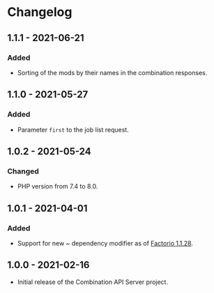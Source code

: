 # Changelog

## 1.1.1 - 2021-06-21

### Added

- Sorting of the mods by their names in the combination responses.

## 1.1.0 - 2021-05-27

### Added

- Parameter `first` to the job list request.

## 1.0.2 - 2021-05-24

### Changed

- PHP version from 7.4 to 8.0.

## 1.0.1 - 2021-04-01

### Added

- Support for new ~ dependency modifier as of [Factorio 1.1.28](https://forums.factorio.com/viewtopic.php?f=3&t=97273).

## 1.0.0 - 2021-02-16

- Initial release of the Combination API Server project.
